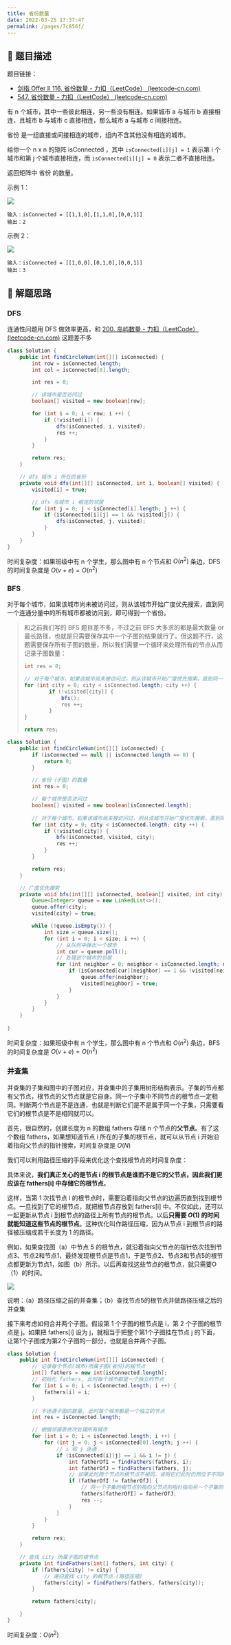```yaml
---
title: 省份数量
date: 2022-03-25 17:37:47
permalink: /pages/7c856f/
---
```

## 📃 题目描述

题目链接：

- [剑指 Offer II 116. 省份数量 - 力扣（LeetCode） (leetcode-cn.com)](https://leetcode-cn.com/problems/bLyHh0/)
- [547. 省份数量 - 力扣（LeetCode） (leetcode-cn.com)](https://leetcode-cn.com/problems/number-of-provinces/)

有 n 个城市，其中一些彼此相连，另一些没有相连。如果城市 a 与城市 b 直接相连，且城市 b 与城市 c 直接相连，那么城市 a 与城市 c 间接相连。

省份 是一组直接或间接相连的城市，组内不含其他没有相连的城市。

给你一个 n x n 的矩阵 isConnected ，其中 `isConnected[i][j] = 1` 表示第 i 个城市和第 j 个城市直接相连，而 `isConnected[i][j] = 0` 表示二者不直接相连。

返回矩阵中 省份 的数量。

示例 1：

![](https://assets.leetcode.com/uploads/2020/12/24/graph1.jpg)

```
输入：isConnected = [[1,1,0],[1,1,0],[0,0,1]]
输出：2
```

示例 2：

![](https://assets.leetcode.com/uploads/2020/12/24/graph2.jpg)

```
输入：isConnected = [[1,0,0],[0,1,0],[0,0,1]]
输出：3
```



## 🔔 解题思路

### DFS

连通性问题用 DFS 做效率更高，和 [200. 岛屿数量 - 力扣（LeetCode） (leetcode-cn.com)](https://leetcode-cn.com/problems/number-of-islands/) 这题差不多

```java
class Solution {
    public int findCircleNum(int[][] isConnected) {
        int row = isConnected.length;
        int col = isConnected[0].length;

        int res = 0;

        // 该城市是否访问过
        boolean[] visited = new boolean[row];

        for (int i = 0; i < row; i ++) {
            if (!visited[i]) {
                dfs(isConnected, i, visited);
                res ++;
            }
        }

        return res;
    }

    // dfs 城市 i 所在的省份
    private void dfs(int[][] isConnected, int i, boolean[] visited) {
        visited[i] = true;

        // dfs 与城市 i 相连的邻居
        for (int j = 0; j < isConnected[i].length; j ++) {
            if (isConnected[i][j] == 1 && !visited[j]) {
                dfs(isConnected, j, visited);
            }
        }
    }
}
```

时间复杂度：如果班级中有 n 个学生，那么图中有 n 个节点和 $O(n^2)$ 条边，DFS 的时间复杂度是 $O(v + e) = O(n^2)$

### BFS

对于每个城市，如果该城市尚未被访问过，则从该城市开始广度优先搜索，直到同一个连通分量中的所有城市都被访问到，即可得到一个省份。

> 和之前我们写的 BFS 题目差不多，不过之前 BFS 大多求的都是最大数量 or 最长路径，也就是只需要保存其中一个子图的结果就行了。但这题不行，这题需要保存所有子图的数量，所以我们需要一个循环来处理所有的节点从而记录子图数量：
>
> ```java
> int res = 0;
> 
> // 对于每个城市，如果该城市尚未被访问过，则从该城市开始广度优先搜索，直到同一个连通分量中的所有城市都被访问到，即可得到一个省份
> for (int city = 0; city < isConnected.length; city ++) {
>         if (!visited[city]) {
>             bfs();
>             res ++;
>         }
> }
> 
> return res;
> ```
>
> 


```java
class Solution {
    public int findCircleNum(int[][] isConnected) {
        if (isConnected == null || isConnected.length == 0) {
            return 0;
        }

        // 省份（子图）的数量
        int res = 0;

        // 每个城市是否访问过
        boolean[] visited = new boolean[isConnected.length];
		
        // 对于每个城市，如果该城市尚未被访问过，则从该城市开始广度优先搜索，直到同一个连通分量中的所有城市都被访问到，即可得到一个省份
        for (int city = 0; city < isConnected.length; city ++) {
            if (!visited[city]) {
                bfs(isConnected, visited, city);
                res ++;
            }
        }

        return res;
    }

    // 广度优先搜索
    private void bfs(int[][] isConnected, boolean[] visited, int city) {
        Queue<Integer> queue = new LinkedList<>();
        queue.offer(city);
        visited[city] = true;

        while (!queue.isEmpty()) {
            int size = queue.size();
            for (int i = 0; i < size; i ++) {
                // 从队列中弹出一个城市
                int cur = queue.poll();
                // 处理这个城市的邻居
                for (int neighbor = 0; neighbor < isConnected.length; neighbor ++) {
                    if (isConnected[cur][neighbor] == 1 && !visited[neighbor]) {
                        queue.offer(neighbor);
                        visited[neighbor] = true;
                    }
                }
            }
        }
    }
    
}
```

时间复杂度：如果班级中有 n 个学生，那么图中有 n 个节点和 $O(n^2)$ 条边，BFS 的时间复杂度是 $O(v + e) = O(n^2)$

### 并查集

并查集的子集和图中的子图对应，并查集中的子集用树形结构表示。子集的节点都有父节点，根节点的父节点就是它自身。同一个子集中不同节点的根节点一定相同。判断两个节点是不是连通，也就是判断它们是不是属于同一个子集，只需要看它们的根节点是不是相同就可以。

首先，很自然的，创建长度为 n 的数组 fathers 存储 n 个节点的**父节点**。有了这个数组 fathers，如果想知道节点 i 所在的子集的根节点，就可以从节点 i 开始沿着指向父节点的指针搜索，时间复杂度是 $O(N)$

我们可以利用路径压缩的手段来优化这个查找根节点的时间复杂度：

具体来说，**我们真正关心的是节点 i 的根节点是谁而不是它的父节点，因此我们更应该在 fathers[i] 中存储它的根节点**。

这样，当第 1 次找节点 i 的根节点时，需要沿着指向父节点的边遍历直到找到根节点。一旦找到了它的根节点，就把根节点存放到 fathers[i] 中。不仅如此，还可以一起更新从节点 i 到根节点的路径上所有节点的根节点。以后**只需要 $O(1)$ 的时间就能知道这些节点的根节点**。这种优化叫作路径压缩，因为从节点 i 到根节点的路径被压缩成若干长度为 1 的路径。

例如，如果查找图（a）中节点 5 的根节点，就沿着指向父节点的指针依次找到节点3、节点2和节点1，最终发现根节点是节点1，于是节点2、节点3和节点5的根节点都更新为节点1，如图（b）所示。以后再查找这些节点的根节点，就只需要O（1）的时间。

![](https://staticcdn1-5.umiwi.com/epms_ebook/21a6630e0c9e324708a1f084f839e529.jpg?x-oss-process=image/resize,w_1707,m_lfit)

说明：（a）路径压缩之前的并查集；（b）查找节点5的根节点并做路径压缩之后的并查集

接下来考虑如何合并两个子图。假设第 1 个子图的根节点是 i，第 2 个子图的根节点是 j。如果把 fathers[i] 设为 j，就相当于把整个第1个子图挂在节点 j 的下面，让第1个子图成为第2个子图的一部分，也就是合并两个子图。

```java
class Solution {
    public int findCircleNum(int[][] isConnected) {
        // 记录每个节点(城市)所属子图(省份)的根节点
        int[] fathers = new int[isConnected.length];
        // 初始化 fathers, 此时每个城市都是一个独立的节点
        for (int i = 0; i < isConnected.length; i ++) {
            fathers[i] = i;
        }

        // 不连通子图的数量, 此时每个城市都是一个独立的节点
        int res = isConnected.length;

        // 根据邻接表依次处理所有城市
        for (int i = 0; i < isConnected.length; i ++) {
            for (int j = 0; j < isConnected[0].length; j ++) {
                // i 和 j 连通
                if (isConnected[i][j] == 1 && i != j) {
                    int fatherOfI = findFathers(fathers, i);
                    int fatherOfJ = findFathers(fathers, j);
                    // 如果此时两个节点的根节点不相同，说明它们此时仍然位于不同的子集中，需要进行合并
                    if (fatherOfI != fatherOfJ) {
                        // 将一个子集的根节点的指向父节点的指针指向另一个子集的根节点，这就合并了两个子集
                        fathers[fatherOfI] = fatherOfJ;
                        res --;
                    }
                }
            }
        }

        return res;
    }

    // 查找 city 所属子图的根节点
    private int findFathers(int[] fathers, int city) {
        if (fathers[city] != city) {
            // 递归查找 city 的根节点 (路径压缩)
            fathers[city] = findFathers(fathers, fathers[city]);
        }

        return fathers[city];

    }
}
```

时间复杂度：$O(n^2)$



